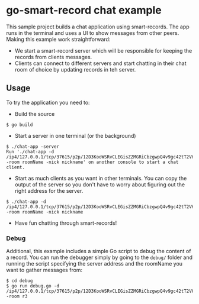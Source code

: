 # go-smart-record chat example
This sample project builds a chat application using smart-records. The app runs in the terminal and uses a UI to show messages from other peers. Making this example work straightforward:
- We start a smart-record server which will be responsible for keeping the records from clients messages.
- Clients can connect to different servers and start chatting in their chat room of choice by updating records in teh server.

## Usage
To try the application you need to:

- Build the source
```
$ go build
```
- Start a server in one terminal (or the background)
```
$ ./chat-app -server
Run './chat-app -d /ip4/127.0.0.1/tcp/37615/p2p/12D3KooWSRvCLEGisZZMGRiCbzgwpQ4v9gc42tT2VHwZTYYKWfCq -room roomName -nick nickname' on another console to start a chat client.
```
- Start as much clients as you want in other terminals. You can copy the output of the server so you don't have to worry about figuring out the right address for the server.
```
$ ./chat-app -d /ip4/127.0.0.1/tcp/37615/p2p/12D3KooWSRvCLEGisZZMGRiCbzgwpQ4v9gc42tT2VHwZTYYKWfCq -room roomName -nick nickname
```
- Have fun chatting through smart-records!

### Debug
Additional, this example includes a simple Go script to debug the content of a record. You can run the debugger simply by going to the `debug/` folder and running the script specifying the server address and the roomName you want to gather messages from:
```
$ cd debug
$ go run debug.go -d /ip4/127.0.0.1/tcp/37615/p2p/12D3KooWSRvCLEGisZZMGRiCbzgwpQ4v9gc42tT2VHwZTYYKWfCq -room r3 
```
